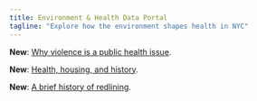 ```yaml
---
title: Environment & Health Data Portal
tagline: "Explore how the environment shapes health in NYC"
---
```

**New**: [Why violence is a public health issue]().

**New**: [Health, housing, and history]().

**New**: [A brief history of redlining]().